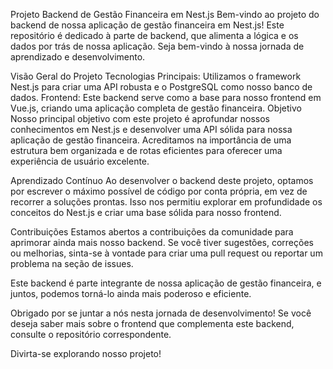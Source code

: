 Projeto Backend de Gestão Financeira em Nest.js
Bem-vindo ao projeto do backend de nossa aplicação de gestão financeira em Nest.js! Este repositório é dedicado à parte de backend, que alimenta a lógica e os dados por trás de nossa aplicação. Seja bem-vindo à nossa jornada de aprendizado e desenvolvimento.

Visão Geral do Projeto
Tecnologias Principais: Utilizamos o framework Nest.js para criar uma API robusta e o PostgreSQL como nosso banco de dados.
Frontend: Este backend serve como a base para nosso frontend em Vue.js, criando uma aplicação completa de gestão financeira.
Objetivo
Nosso principal objetivo com este projeto é aprofundar nossos conhecimentos em Nest.js e desenvolver uma API sólida para nossa aplicação de gestão financeira. Acreditamos na importância de uma estrutura bem organizada e de rotas eficientes para oferecer uma experiência de usuário excelente.

Aprendizado Contínuo
Ao desenvolver o backend deste projeto, optamos por escrever o máximo possível de código por conta própria, em vez de recorrer a soluções prontas. Isso nos permitiu explorar em profundidade os conceitos do Nest.js e criar uma base sólida para nosso frontend.

Contribuições
Estamos abertos a contribuições da comunidade para aprimorar ainda mais nosso backend. Se você tiver sugestões, correções ou melhorias, sinta-se à vontade para criar uma pull request ou reportar um problema na seção de issues.

Este backend é parte integrante de nossa aplicação de gestão financeira, e juntos, podemos torná-lo ainda mais poderoso e eficiente.

Obrigado por se juntar a nós nesta jornada de desenvolvimento! Se você deseja saber mais sobre o frontend que complementa este backend, consulte o repositório correspondente.

Divirta-se explorando nosso projeto!
